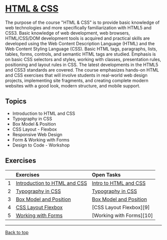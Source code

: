 # [HTML & CSS](https://softuni.bg/trainings/4239/html-and-css-september-2023#lesson-59678)

The purpose of the course "HTML & CSS" is to provide basic knowledge of web technologies and more specifically familiarization with HTML5 and CSS3. Basic knowledge of web development, web browsers, HTML/CSS/DOM development tools is acquired and practical skills are developed using the Web Content Description Language (HTML) and the Web Content Styling Language (CSS). Basic HTML tags, paragraphs, lists, tables, forms, controls, and semantic HTML tags are studied. Emphasis is on basic CSS selectors and styles, working with classes, presentation rules, positioning and layout rules in CSS. The latest developments in the HTML5 and CSS3 standards are covered. The course emphasizes hands-on HTML and CSS exercises that will involve students in real-world web design projects, implementing site fragments, and creating complete modern websites with a good look, modern structure, and mobile support.

## Topics

- Introduction to HTML and CSS
- Typography in CSS
- Box Model & Position
- CSS Layout - Flexbox
- Responsive Web Design
- Form & Working with Forms
- Design to Code - Workshop

## Exercises

| | Exercises | Open Tasks |
| ---: | :--- | :--- |
| 1 | [Introduction to HTML and CSS][1] | [Intro to HTML and CSS][6] |
| 2 | [Typography in CSS][2] | [Typography in CSS][7] |
| 3 | [Box Model and Position][3] | [Box Model and Position][8] |
| 4 | [CSS Layout Flexbox][4] | [CSS Layout Flexbox][9] |
| 5 | [Working with Forms][5] | [Working with Forms][10] |

---

[Back to top](#)

[1]: https://github.com/Krasipeace/SoftUni/tree/main/HTML%20and%20CSS/01.%20Introduction%20to%20HTML%20and%20CSS
[2]: https://github.com/Krasipeace/SoftUni/tree/main/HTML%20and%20CSS/02.%20Typography%20in%20CSS
[3]: https://github.com/Krasipeace/SoftUni/tree/main/HTML%20and%20CSS/03.%20Box%20Model%20and%20Position
[4]: https://github.com/Krasipeace/SoftUni/tree/main/HTML%20and%20CSS/04.%20CSS%20Layout%20Flexbox
[5]: https://github.com/Krasipeace/SoftUni/tree/main/HTML%20and%20CSS/05.%20Working%20with%20Forms
[6]: https://github.com/Krasipeace/SoftUni/tree/main/HTML%20and%20CSS/More%20Exercises(Open%20Tasks)/01.%20Intro%20to%20HTML
[7]: https://github.com/Krasipeace/SoftUni/tree/main/HTML%20and%20CSS/02.%20Typography%20in%20CSS
[8]: https://github.com/Krasipeace/SoftUni/tree/main/HTML%20and%20CSS/03.%20Box%20Model%20and%20Position